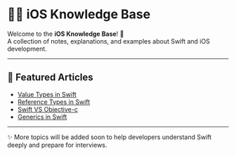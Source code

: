# 📱 iOS Knowledge Base  

Welcome to the **iOS Knowledge Base**! 🚀  
A collection of notes, explanations, and examples about Swift and iOS development.  

---

## 📖 Featured Articles  

* [Value Types in Swift](https://github.com/marwaattefsaleh/IOS-knowledge-Base/wiki/Value-Types-in-Swift)  
* [Reference Types in Swift](https://github.com/marwaattefsaleh/IOS-knowledge-Base/wiki/Reference-Type-in-Swift)  
* [Swift VS Objective-c](https://github.com/marwaattefsaleh/IOS-knowledge-Base/wiki/Swift-vs-Objective‐C)  
* [Generics in Swift](https://github.com/marwaattefsaleh/IOS-knowledge-Base/wiki/Generics-in-Swift)  

---

✨ More topics will be added soon to help developers understand Swift deeply and prepare for interviews.  
